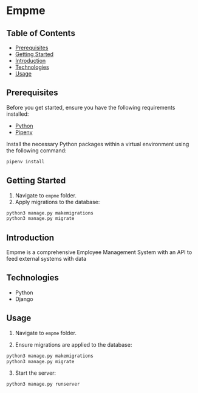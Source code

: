 # Empme

## Table of Contents

- [Prerequisites](#Prerequisites)
- [Getting Started](#getting-started)
- [Introduction](#introduction)
- [Technologies](#technologies)
- [Usage](#usage)

## Prerequisites

Before you get started, ensure you have the following requirements installed:

- [Python](https://www.python.org/)
- [Pipenv](https://pipenv.pypa.io/)

Install the necessary Python packages within a virtual environment using the following command:

```bash
pipenv install
```

## Getting Started

1. Navigate to `empme` folder.
2. Apply migrations to the database:

```bash
python3 manage.py makemigrations
python3 manage.py migrate
```

## Introduction

Empme is a comprehensive Employee Management System with an API to feed external systems with data

## Technologies

- Python
- Django

## Usage

1. Navigate to `empme` folder.

2. Ensure migrations are applied to the database:

```bash
python3 manage.py makemigrations
python3 manage.py migrate
```

3. Start the server:

```bash
python3 manage.py runserver
```
